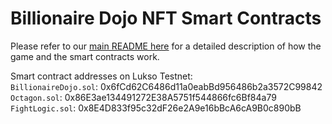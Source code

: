 # Billionaire Dojo NFT Smart Contracts     
    
Please refer to our [main README here](https://github.com/BillionaireDojo/.github/blob/main/profile/README.md) for a detailed description of how the game and the smart contracts work.   
    
Smart contract addresses on Lukso Testnet:     
`BillionaireDojo.sol`: 0x6fCd62C6486d11a0eabBd956486b2a3572C99842     
`Octagon.sol`: 0x86E3ae134491272E38A5751f544866fc6Bf84a79     
`FightLogic.sol`: 0x8E4D833f95c32dF26e2A9e16bBcA6cA9B0c890bB     
